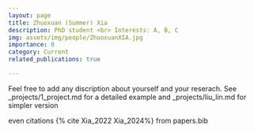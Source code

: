 ```yaml
---
layout: page
title: Zhuoxuan (Summer) Xia 
description: PhD student <br> Interests: A, B, C
img: assets/img/people/ZhuoxuanXIA.jpg
importance: 0
category: Current
related_publications: true

---
```

Feel free to add any discription about yourself and your reserach. See _projects/1_project.md for a detailed example and _projects/liu_lin.md for simpler version 

even citations {% cite Xia_2022 Xia_2024%} from papers.bib
